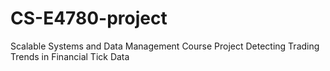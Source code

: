 # CS-E4780-project
Scalable Systems and Data Management Course Project Detecting Trading Trends in Financial Tick Data
